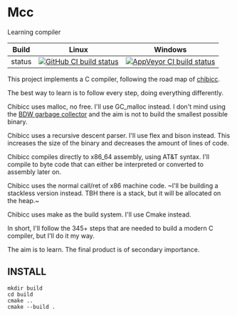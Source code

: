 # Mcc
Learning compiler

Build|Linux|Windows
---|---|---
status|[![GitHub CI build status](https://github.com/Wodan58/Mcc/actions/workflows/cmake.yml/badge.svg)](https://github.com/Wodan58/Mcc/actions/workflows/cmake.yml)|[![AppVeyor CI build status](https://ci.appveyor.com/api/projects/status/jcjka1b5vovhwmyk?svg=true)](https://ci.appveyor.com/project/Wodan58/Mcc)

This project implements a C compiler, following the road map of
[chibicc](https://github.com/rui314/chibicc).

The best way to learn is to follow every step, doing everything differently.

Chibicc uses malloc, no free. I'll use GC_malloc instead. I don't mind using
the [BDW garbage collector](https://github.com/ivmai/bdwgc) and the aim is not
to build the smallest possible binary.

Chibicc uses a recursive descent parser. I'll use flex and bison instead. This
increases the size of the binary and decreases the amount of lines of code.

Chibicc compiles directly to x86_64 assembly, using AT&T syntax. I'll compile
to byte code that can either be interpreted or converted to assembly later on.

Chibicc uses the normal call/ret of x86 machine code. ~I'll be building a
stackless version instead. TBH there is a stack, but it will be allocated on
the heap.~

Chibicc uses make as the build system. I'll use Cmake instead.

In short, I'll follow the 345+ steps that are needed to build a modern C
compiler, but I'll do it my way.

The aim is to learn. The final product is of secondary importance.

INSTALL
-------

    mkdir build
    cd build
    cmake ..
    cmake --build .
